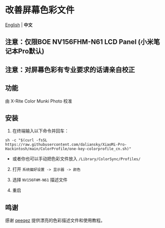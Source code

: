 # 改善屏幕色彩文件

[English](README.md) | **中文**

## 注意：仅限BOE NV156FHM-N61 LCD Panel (小米笔记本Pro默认)

## 注意：对屏幕色彩有专业要求的话请亲自校正

## 功能

由 X-Rite Color Munki Photo 校准


## 安装

1. 在终端输入以下命令并回车：

```shell
sh -c "$(curl -fsSL https://raw.githubusercontent.com/daliansky/XiaoMi-Pro-Hackintosh/main/ColorProfile/one-key-colorprofile_cn.sh)"
```

- 或者你也可以手动把色彩文件放入 `/Library/ColorSync/Profiles/`

2. 打开 `系统偏好设置 -> 显示器 -> 颜色`

3. 选择 `NV156FHM-N61` 描述文件

4. 重启


## 鸣谢

感谢 [qeeqez](https://github.com/qeeqez) 提供漂亮的色彩描述文件和使用教程。
